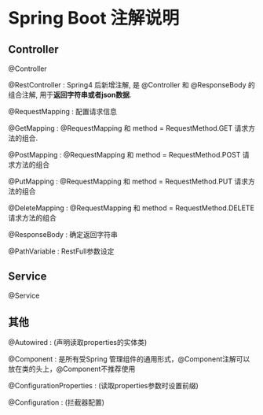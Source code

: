 <h1 style="font-size: 2.5em;"> Spring Boot 注解说明</h1>
 

## Controller
@Controller

@RestController : Spring4 后新增注解, 是 @Controller 和 @ResponseBody 的组合注解, 用于**返回字符串或者json数据**.

@RequestMapping : 配置请求信息

@GetMapping : @RequestMapping 和 method = RequestMethod.GET 请求方法的组合.

@PostMapping : @RequestMapping 和 method = RequestMethod.POST 请求方法的组合

@PutMapping : @RequestMapping 和 method = RequestMethod.PUT 请求方法的组合

@DeleteMapping : @RequestMapping 和 method = RequestMethod.DELETE 请求方法的组合

@ResponseBody : 确定返回字符串

@PathVariable : RestFull参数设定

## Service
@Service

## 其他
@Autowired : (声明读取properties的实体类)

@Component : 是所有受Spring 管理组件的通用形式，@Component注解可以放在类的头上，@Component不推荐使用

@ConfigurationProperties : (读取properties参数时设置前缀)

@Configuration : (拦截器配置)